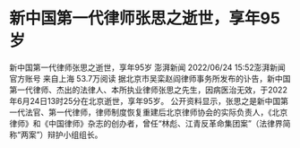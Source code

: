# 新中国第一代律师张思之逝世，享年95岁

新中国第一代律师张思之逝世，享年95岁
澎湃新闻
2022/06/24 15:52澎湃新闻官方账号  来自上海
53.7万阅读
据北京市吴栾赵阎律师事务所发布的讣告，新中国第一代律师、杰出的法律人、本所执业律师张思之先生，因病医治无效，于2022年6月24日13时25分在北京逝世，享年95岁。
公开资料显示，张思之是新中国第一代法官、第一代律师，律师制度恢复重建后北京律师协会的实际负责人，《北京律师》和《中国律师》杂志的创办者，曾任“林彪、江青反革命集团案”（法律界简称“两案”）辩护小组组长。